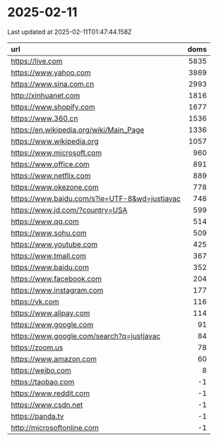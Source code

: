 # 2025-02-11

<!-- BEGIN -->
Last updated at 2025-02-11T01:47:44.158Z

url | doms
:- | -:
https://live.com | 5835
https://www.yahoo.com | 3869
https://www.sina.com.cn | 2993
http://xinhuanet.com | 1816
https://www.shopify.com | 1677
https://www.360.cn | 1536
https://en.wikipedia.org/wiki/Main_Page | 1336
https://www.wikipedia.org | 1057
https://www.microsoft.com | 960
https://www.office.com | 891
https://www.netflix.com | 889
https://www.okezone.com | 778
https://www.baidu.com/s?ie=UTF-8&wd=justjavac | 748
https://www.jd.com/?country=USA | 599
https://www.qq.com | 514
https://www.sohu.com | 509
https://www.youtube.com | 425
https://www.tmall.com | 367
https://www.baidu.com | 352
https://www.facebook.com | 204
https://www.instagram.com | 177
https://vk.com | 116
https://www.alipay.com | 114
https://www.google.com | 91
https://www.google.com/search?q=justjavac | 84
https://zoom.us | 78
https://www.amazon.com | 60
https://weibo.com | 8
https://taobao.com | -1
https://www.reddit.com | -1
https://www.csdn.net | -1
https://panda.tv | -1
http://microsoftonline.com | -1
<!-- END -->
